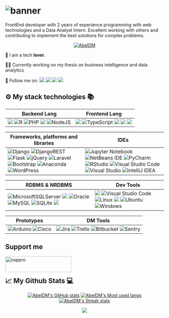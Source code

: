 # ![banner](https://blogger.googleusercontent.com/img/b/R29vZ2xl/AVvXsEilUyW-8eImRz3H64gEAD-K_3nPfp35tjWNIyEV5zAOl3s9C7I_JtkL5RKWuOZ_Mi9VrDhcco4EBA2fwAkSvlYiB63JlomkWm-LPiDNboP2BA-bcNYx1NRXc8GqB3Dn-SVtngaH9hqPEw3mc8cgxAb6oMnBYXhZMl4KlW9b94N5wfyh_RFFAQJMal8kJA/s2004/LOGO%20ABELDM.png)

<!-- DESCRIPTION -->
FrontEnd developer with 2 years of experience programming with web technologies and a Data Analyst Intern. Excellent working with others and contributing to implement the best solutions for complex problems.

<p align="center"> <a href="https://github.com/AbelDM/github-profile-trophy"><img src="https://github-profile-trophy.vercel.app/?username=AbelDM" alt="AbelDM" /></a> </p>

💚 I am a tech **lover**.

👨‍💻 Currently working on my thesis on business intelligence and data analytics

🚀 Follow me on: 
[<img src="https://img.shields.io/badge/LinkedIn-0077B5?style=for-the-badge&logo=linkedin&logoColor=white" />](https://www.linkedin.com/in/abeldm/)
[<img src= "https://img.shields.io/badge/my_website-000000?style=for-the-badge&logo=About.me&logoColor=white" />](https://abeldm.tk/)
[<img src="https://img.shields.io/badge/WhatsApp-25D366?style=for-the-badge&logo=whatsapp&logoColor=white" />](https://wa.me/51994447715)
[<img src="https://img.shields.io/badge/Gmail-D14836?style=for-the-badge&logo=gmail&logoColor=white" />](mailto:abeldaza1991@gmail.com)

<!--
## 🚀My projects 

_I love to make projects to increase my technical skills and keep learning about new technologies. Here are some of my best projects._

- [Name of the project](#link)

-->
## ⚙ My stack technologies 📚
|Backend Lang|Frontend Lang
|---|---|
|<img src= "https://img.shields.io/badge/Python-FFD43B?style=for-the-badge&logo=python&logoColor=blue" /> ![R](https://img.shields.io/badge/r-%23276DC3.svg?style=for-the-badge&logo=r&logoColor=white) ![PHP](https://img.shields.io/badge/php-%23777BB4.svg?style=for-the-badge&logo=php&logoColor=white) <img src= "https://img.shields.io/badge/Java-red?style=for-the-badge&logo=Java&logoColor=white" /> ![NodeJS](https://img.shields.io/badge/node.js-6DA55F?style=for-the-badge&logo=node.js&logoColor=white) <!-- ![C++](https://img.shields.io/badge/c++-%2300599C.svg?style=for-the-badge&logo=c%2B%2B&logoColor=white) ![Julia](https://img.shields.io/badge/-Julia-9558B2?style=for-the-badge&logo=julia&logoColor=white) ![Android Studio](https://img.shields.io/badge/Android%20Studio-3DDC84.svg?style=for-the-badge&logo=android-studio&logoColor=white) --> |<img src="https://img.shields.io/badge/JavaScript-323330?style=for-the-badge&logo=javascript&logoColor=F7DF1E"/> ![TypeScript](https://img.shields.io/badge/typescript-%23007ACC.svg?style=for-the-badge&logo=typescript&logoColor=white) <img src="https://img.shields.io/badge/HTML5-E34F26?style=for-the-badge&logo=html5&logoColor=white"/> <img src="https://img.shields.io/badge/React-20232A?style=for-the-badge&logo=react&logoColor=61DAFB" /> <img src="https://img.shields.io/badge/CSS3-1572B6?style=for-the-badge&logo=css3&logoColor=white"/> 

<!--
|Data Analysis / ML / DL | Data Visualization Tools|
|---|---|
![Matplotlib](https://img.shields.io/badge/Matplotlib-%23333333.svg?style=for-the-badge&logo=Matplotlib&logoColor=black) ![NumPy](https://img.shields.io/badge/numpy-%23013243.svg?style=for-the-badge&logo=numpy&logoColor=white) ![Pandas](https://img.shields.io/badge/pandas-%23150458.svg?style=for-the-badge&logo=pandas&logoColor=white) ![Plotly](https://img.shields.io/badge/Plotly-%233F4F75.svg?style=for-the-badge&logo=plotly&logoColor=white) ![TensorFlow](https://img.shields.io/badge/TensorFlow-%23FF6F00.svg?style=for-the-badge&logo=TensorFlow&logoColor=white) |![Power Bi](https://img.shields.io/badge/power_bi-F2C811?style=for-the-badge&logo=powerbi&logoColor=black) ![Tableau](https://img.shields.io/badge/Tableau-blue?style=for-the-badge&logo=tableau&logoColor=white) ![D3](https://img.shields.io/badge/D3.js-orange?style=for-the-badge&logo=d3.js&logoColor=white) ![Data Studio](https://img.shields.io/badge/Google_Data_Studio-orange?style=for-the-badge&logo=google&logoColor=white)
-->

|Frameworks, platforms and libraries | IDEs|
|---|---|
![Django](https://img.shields.io/badge/django-%23092E20.svg?style=for-the-badge&logo=django&logoColor=white) ![DjangoREST](https://img.shields.io/badge/DJANGO-REST-ff1709?style=for-the-badge&logo=django&logoColor=white&color=ff1709&labelColor=gray) ![Flask](https://img.shields.io/badge/flask-%23000.svg?style=for-the-badge&logo=flask&logoColor=white) ![jQuery](https://img.shields.io/badge/jquery-%230769AD.svg?style=for-the-badge&logo=jquery&logoColor=white) <!--![Laravel](https://img.shields.io/badge/laravel-%23FF2D20.svg?style=for-the-badge&logo=laravel&logoColor=white) ![Angular](https://img.shields.io/badge/angular-%23DD0031.svg?style=for-the-badge&logo=angular&logoColor=white) --> ![Laravel](https://img.shields.io/badge/laravel-%23FF2D20.svg?style=for-the-badge&logo=laravel&logoColor=white) ![Bootstrap](https://img.shields.io/badge/bootstrap-%23563D7C.svg?style=for-the-badge&logo=bootstrap&logoColor=white) ![Anaconda](https://img.shields.io/badge/Anaconda-%2344A833.svg?style=for-the-badge&logo=anaconda&logoColor=white) ![WordPress](https://img.shields.io/badge/WordPress-%23117AC9.svg?style=for-the-badge&logo=WordPress&logoColor=white)| ![Jupyter Notebook](https://img.shields.io/badge/jupyter-%23FA0F00.svg?style=for-the-badge&logo=jupyter&logoColor=white) ![NetBeans IDE](https://img.shields.io/badge/NetBeansIDE-1B6AC6.svg?style=for-the-badge&logo=apache-netbeans-ide&logoColor=white) ![PyCharm](https://img.shields.io/badge/pycharm-143?style=for-the-badge&logo=pycharm&logoColor=black&color=black&labelColor=green) ![RStudio](https://img.shields.io/badge/RStudio-4285F4?style=for-the-badge&logo=rstudio&logoColor=white) ![Visual Studio Code](https://img.shields.io/badge/Visual%20Studio%20Code-0078d7.svg?style=for-the-badge&logo=visual-studio-code&logoColor=white) ![Visual Studio](https://img.shields.io/badge/Visual%20Studio-5C2D91.svg?style=for-the-badge&logo=visual-studio&logoColor=white) ![IntelliJ IDEA](https://img.shields.io/badge/IntelliJIDEA-000000.svg?style=for-the-badge&logo=intellij-idea&logoColor=white)

|RDBMS & NRDBMS|Dev Tools|
|---|---|
![MicrosoftSQLServer](https://img.shields.io/badge/SQL%20Server-CC2927?style=for-the-badge&logo=microsoft%20sql%20server&logoColor=white) <img src="https://img.shields.io/badge/Postgresql-316192?style=for-the-badge&logo=postgresql&logoColor=white"/> ![Oracle](https://img.shields.io/badge/Oracle-F80000?style=for-the-badge&logo=oracle&logoColor=white) ![MySQL](https://img.shields.io/badge/mysql-yellow.svg?style=for-the-badge&logo=mysql&logoColor=black) ![SQLite](https://img.shields.io/badge/sqlite-%2307405e.svg?style=for-the-badge&logo=sqlite&logoColor=white) <img src="https://img.shields.io/badge/Mongodb-316132?style=for-the-badge&logo=mongodb&logoColor=white"/>|<img src="https://img.shields.io/badge/GIT-E44C30?style=for-the-badge&logo=git&logoColor=white"/> ![Visual Studio Code](https://img.shields.io/badge/Visual%20Studio%20Code-0078d7.svg?style=for-the-badge&logo=visual-studio-code&logoColor=white) ![Linux](https://img.shields.io/badge/Linux-FCC624?style=for-the-badge&logo=linux&logoColor=black) <img src="https://img.shields.io/badge/Docker-2CA5E0?style=for-the-badge&logo=docker&logoColor=white"/> ![Ubuntu](https://img.shields.io/badge/Ubuntu-E95420?style=for-the-badge&logo=ubuntu&logoColor=white) ![Windows](https://img.shields.io/badge/Windows-0078D6?style=for-the-badge&logo=windows&logoColor=white)

|Prototypes| DM Tools|
|---|---|
![Arduino](https://img.shields.io/badge/-Arduino-00979D?style=for-the-badge&logo=Arduino&logoColor=white) ![Cisco](https://img.shields.io/badge/cisco-%23049fd9.svg?style=for-the-badge&logo=cisco&logoColor=black) |![Jira](https://img.shields.io/badge/jira-%230A0FFF.svg?style=for-the-badge&logo=jira&logoColor=white) ![Trello](https://img.shields.io/badge/Trello-%23026AA7.svg?style=for-the-badge&logo=Trello&logoColor=white) ![Bitbucket](https://img.shields.io/badge/bitbucket-%230047B3.svg?style=for-the-badge&logo=bitbucket&logoColor=white) ![Sentry](https://img.shields.io/badge/sentry-%23362D59.svg?style=for-the-badge&logo=sentry&logoColor=white)

##  Support me 

<p><a href="https://www.buymeacoffee.com/abeldm"> <img align="left" src="https://cdn.buymeacoffee.com/buttons/v2/default-yellow.png" height="50" width="210" alt="osppro" /></a></p><br><br>

## 📈 My Github Stats 💻

<div align="center">
 
[![AbelDM's GitHub stats](https://github-readme-stats.vercel.app/api?username=AbelDM&hide_title=true&show_icons=true&include_all_commits=true&disable_animations=true&theme=vue)](https://github.com/AbelDM/github-readme-stats)
[![AbelDM's Most used langs](https://github-readme-stats.vercel.app/api/top-langs?username=AbelDM&show_icons=true&locale=en&layout=compact)](#)
[![AbelDM's Streak stats](https://github-readme-streak-stats.herokuapp.com/?user=AbelDM&hide_title=true&show_icons=true&include_all_commits=true&disable_animations=true&layout=compact)](#)

</div>
<p align="center">
  <a href="https://hits.seeyoufarm.com"><img src="https://hits.seeyoufarm.com/api/count/incr/badge.svg?url=https%3A%2F%2Fgithub.com%2FAbelDM&count_bg=%green&title_bg=%black&icon=github.svg&icon_color=%23E7E7E7&title=hits&edge_flat=false"/></a>
</p>



<!--
![Adobe Illustrator](https://img.shields.io/badge/adobe%20illustrator-%23FF9A00.svg?style=for-the-badge&logo=adobe%20illustrator&logoColor=white) 
![Adobe InDesign](https://img.shields.io/badge/Adobe%20InDesign-49021F?style=for-the-badge&logo=adobeindesign&logoColor=white)
![Adobe Photoshop](https://img.shields.io/badge/adobe%20photoshop-%2331A8FF.svg?style=for-the-badge&logo=adobe%20photoshop&logoColor=white)
![Adobe Premiere Pro](https://img.shields.io/badge/Adobe%20Premiere%20Pro-9999FF.svg?style=for-the-badge&logo=Adobe%20Premiere%20Pro&logoColor=white)
![Adobe XD](https://img.shields.io/badge/Adobe%20XD-470137?style=for-the-badge&logo=Adobe%20XD&logoColor=#FF61F6)
![Figma](https://img.shields.io/badge/figma-%23F24E1E.svg?style=for-the-badge&logo=figma&logoColor=white)
![Krita](https://img.shields.io/badge/Krita-203759?style=for-the-badge&logo=krita&logoColor=EEF37B)
![FreeCodeCamp](https://img.shields.io/badge/Freecodecamp-%23123.svg?&style=for-the-badge&logo=freecodecamp&logoColor=green)
![Udemy](https://img.shields.io/badge/Udemy-A435F0?style=for-the-badge&logo=Udemy&logoColor=white)
![PayPal](https://img.shields.io/badge/PayPal-00457C?style=for-the-badge&logo=paypal&logoColor=white)
![Patreon](https://img.shields.io/badge/Patreon-F96854?style=for-the-badge&logo=patreon&logoColor=white)
![FastAPI](https://img.shields.io/badge/FastAPI-005571?style=for-the-badge&logo=fastapi)
![Flutter](https://img.shields.io/badge/Flutter-%2302569B.svg?style=for-the-badge&logo=Flutter&logoColor=white)
![Spring](https://img.shields.io/badge/spring-%236DB33F.svg?style=for-the-badge&logo=spring&logoColor=white)
![Vue.js](https://img.shields.io/badge/vuejs-%2335495e.svg?style=for-the-badge&logo=vuedotjs&logoColor=%234FC08D)
![Web3.js](https://img.shields.io/badge/web3.js-F16822?style=for-the-badge&logo=web3.js&logoColor=white)
![AWS](https://img.shields.io/badge/AWS-%23FF9900.svg?style=for-the-badge&logo=amazon-aws&logoColor=white)
-->
